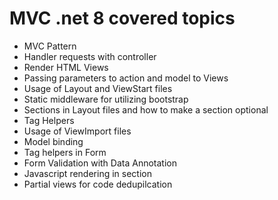 # MVC .net 8 covered topics

* MVC Pattern
* Handler requests with controller
* Render HTML Views
* Passing parameters to action and model to Views
* Usage of Layout and ViewStart files
* Static middleware for utilizing bootstrap
* Sections in Layout files and how to make a section optional
* Tag Helpers
* Usage of ViewImport files
* Model binding
* Tag helpers in Form
* Form Validation with Data Annotation
* Javascript rendering in section
* Partial views for code dedupilcation
